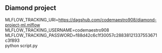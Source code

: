 ## Diamond project

MLFLOW_TRACKING_URI=https://dagshub.com/codemaestro908/diamond-project-ml.mlflow \
MLFLOW_TRACKING_USERNAME=codemaestro908 \
MLFLOW_TRACKING_PASSWORD=f88d42c6c1f30057c28838121337553671c3f893 \
python script.py